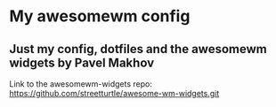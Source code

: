 # My awesomewm config
## Just my config, dotfiles and the awesomewm widgets by Pavel Makhov

Link to the awesomewm-widgets repo: https://github.com/streetturtle/awesome-wm-widgets.git
